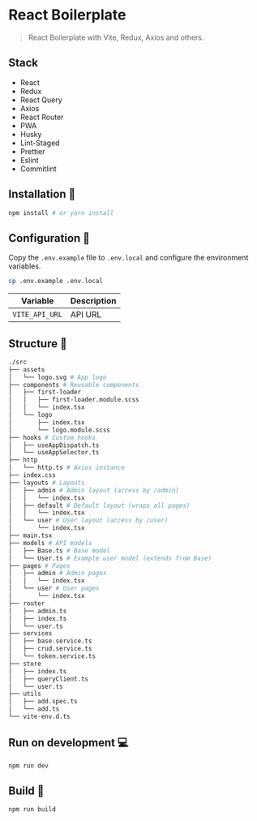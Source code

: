 # React Boilerplate

> React Boilerplate with Vite, Redux, Axios and others.

## Stack

- React
- Redux
- React Query
- Axios
- React Router
- PWA
- Husky
- Lint-Staged
- Prettier
- Eslint
- Commitlint

## Installation 🚀

```bash
npm install # or yarn install
```

## Configuration 📝

Copy the `.env.example` file to `.env.local` and configure the environment variables.

```bash
cp .env.example .env.local
```

| Variable       | Description |
| -------------- | ----------- |
| `VITE_API_URL` | API URL     |

## Structure 📁

```bash
./src
├── assets
│   └── logo.svg # App logo
├── components # Reusable components
│   ├── first-loader
│   │   ├── first-loader.module.scss
│   │   └── index.tsx
│   └── logo
│       ├── index.tsx
│       └── logo.module.scss
├── hooks # Custom hooks
│   ├── useAppDispatch.ts
│   └── useAppSelector.ts
├── http
│   └── http.ts # Axios instance
├── index.css
├── layouts # Layouts
│   ├── admin # Admin layout (access by /admin)
│   │   └── index.tsx
│   ├── default # Default layout (wraps all pages)
│   │   └── index.tsx
│   └── user # User layout (access by /user)
│       └── index.tsx
├── main.tsx
├── models # API models
│   ├── Base.ts # Base model
│   └── User.ts # Example user model (extends from Base)
├── pages # Pages
│   ├── admin # Admin pages
│   │   └── index.tsx
│   └── user # User pages
│       └── index.tsx
├── router
│   ├── admin.ts
│   ├── index.ts
│   └── user.ts
├── services
│   ├── base.service.ts
│   ├── crud.service.ts
│   └── token.service.ts
├── store
│   ├── index.ts
│   ├── queryClient.ts
│   └── user.ts
├── utils
│   ├── add.spec.ts
│   └── add.ts
└── vite-env.d.ts
```

## Run on development 💻

```bash
npm run dev
```

## Build 🔨

```bash
npm run build
```
